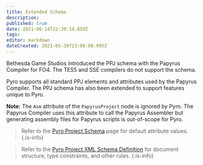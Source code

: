 ```yaml
---
title: Extended Schema
description: 
published: true
date: 2021-06-14T22:39:14.859Z
tags: 
editor: markdown
dateCreated: 2021-05-30T23:08:08.995Z
---
```


Bethesda Game Studios introduced the PPJ schema with the Papyrus Compiler for FO4. The TES5 and SSE compilers do not support the schema.

Pyro supports all standard PPJ elements and attributes used by the Papyrus Compiler. The PPJ schema has also been extended to support features unique to Pyro.

**Note:** The `Asm` attribute of the `PapyrusProject` node is ignored by Pyro. The Papyrus Compiler uses this attribute to call the Papyrus Assembler but generating assembly files for Papyrus scripts is out-of-scope for Pyro.

> Refer to the [Pyro Project Schema](/pyro/schema) page for default attribute values.
{.is-info}

> Refer to the [Pyro Project XML Schema Definition](https://github.com/fireundubh/pyro/blob/master/pyro/PapyrusProject.xsd) for document structure, type constraints, and other rules.
{.is-info}